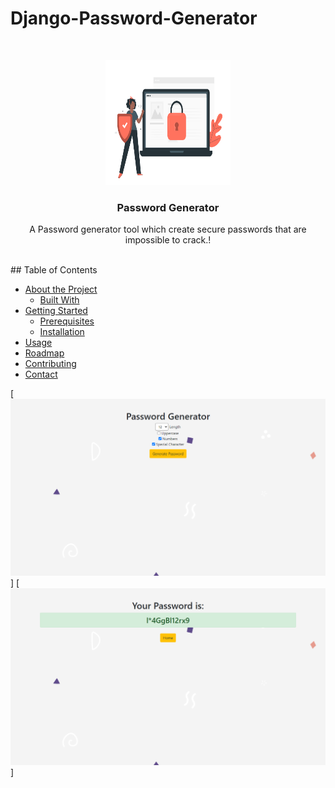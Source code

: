 # Django-Password-Generator

<!-- PROJECT LOGO -->
<br />
<p align="center">
  <a href="https://github.com/vinit-modi/Django-Password-Generator">
    <img src="./static/logo.svg" alt="Logo" width="200" height="200">
  </a>

  <h3 align="center">Password Generator</h3>

  <p align="center">
    A Password generator tool which create secure passwords that are impossible to crack.!
    <br />
  </p>
</p>

<!-- TABLE OF CONTENTS -->
<br>
## Table of Contents

* [About the Project](#about-the-project)
  * [Built With](#built-with)
* [Getting Started](#getting-started)
  * [Prerequisites](#prerequisites)
  * [Installation](#installation)
* [Usage](#usage)
* [Roadmap](#roadmap)
* [Contributing](#contributing)
* [Contact](#contact)

[![Product Name Screen Shot][product-screenshot1]]
[![Product Name Screen Shot][product-screenshot2]]

[product-screenshot1]: /static/screenshot1.jpg
[product-screenshot2]: /static/screenshot2.jpg